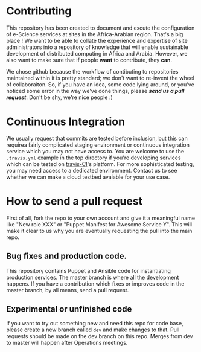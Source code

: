 # Contributing

This repository has been created to document and excute the configuration of e-Science services at sites in the Africa-Arabian region. That's a big place ! We want to  be able to collate the experience and expertise of site administrators into a repository of knowledge that will enable sustainable development of distributed computing in Africa and Arabia. However, we also want to make sure that if people **want** to contribute, they **can**.

We chose github because the workflow of contibuting to repositories maintained within it is pretty standard; we don't want to re-invent the wheel of collaboraiton. So, if you have an idea, some code lying around, or you've noticed some error in the way we've done things, please ***send us a pull request***. Don't be shy, we're nice people :)

# Continuous Integration
We usually request that commits are tested before inclusion, but this can requirea fairly complicated staging environment or continuous integration service which you may not have access to. You are welcome to use the `.travis.yml` example in the top directory if  you're developing services which can be tested on [travis-CI](http://travis-ci.org)'s platform. For more sophisticated testing, you may need access to a dedicated environment. Contact us to see whether we can make a cloud testbed avaiable for your use case.


# How to send a pull request

First of all, fork the repo to your own account and give it a meaningful name like "New role XXX" or "Puppet Manifest for Awesome Service Y". This will make it clear to us why you are eventually requesting the pull into the main repo.

## Bug fixes and production code.

This repository contains Puppet and Ansible code for instantiating production services. The master branch is where all the development happens. If you have a contribution which fixes or improves code in the master branch, by all means, send a pull request. 

## Experimental or unfinished code

If you want to try out something new and need this repo for code base, please create a new branch called `dev` and make changes to that. Pull requests should be made on the dev branch on this repo. Merges from dev to master will happen after Operations meetings.
